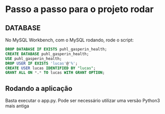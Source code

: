 # Passo a passo para o projeto rodar

## DATABASE

No MySQL Workbench, com o MySQL rodando, rode o script:

```sql
DROP DATABASE IF EXISTS puhl_gasperin_health;
CREATE DATABASE puhl_gasperin_health;
USE puhl_gasperin_health;
DROP USER IF EXISTS 'lucas'@'%';
CREATE USER lucas IDENTIFIED BY "lucas";
GRANT ALL ON *.* TO lucas WITH GRANT OPTION;
```

## Rodando a aplicação

Basta executar o app.py. Pode ser necessário utilizar uma versão Python3 mais antiga
